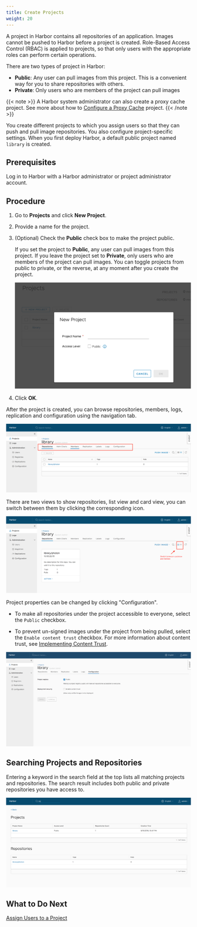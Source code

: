 ```yaml
---
title: Create Projects
weight: 20
---
```


A project in Harbor contains all repositories of an application. Images cannot be pushed to Harbor before a project is created. Role-Based Access Control (RBAC) is applied to projects, so that only users with the appropriate roles can perform certain operations.

There are two types of project in Harbor:

* **Public**: Any user can pull images from this project. This is a convenient way for you to share repositories with others.
* **Private**: Only users who are members of the project can pull images

{{< note >}}
A Harbor system administrator can also create a proxy cache project. See more about how to [Configure a Proxy Cache](../../administration/configure-proxy-cache/) project.
{{< /note >}}

You create different projects to which you assign users so that they can push and pull image repositories. You also configure project-specific settings. When you first deploy Harbor, a default public project named `library` is created.

## Prerequisites

Log in to Harbor with a Harbor administrator or project administrator account.

## Procedure

1. Go to **Projects** and click **New Project**.
1. Provide a name for the project.
1. (Optional) Check the **Public** check box to make the project public.

    If you set the project to **Public**, any user can pull images from this project. If you leave the project set to **Private**, only users who are members of the project can pull images. You can toggle projects from public to private, or the reverse, at any moment after you create the project.

    ![create project](../../img/new-create-project.png)

5. Click **OK**.

After the project is created, you can browse repositories, members, logs, replication and configuration using the navigation tab.

![browse project](../../img/new-browse-project.png)

There are two views to show repositories, list view and card view, you can switch between them by clicking the corresponding icon.

![browse repositories](../../img/browse-project-repositories.png)

Project properties can be changed by clicking "Configuration".

* To make all repositories under the project accessible to everyone, select the `Public` checkbox.

* To prevent un-signed images under the project from being pulled, select the `Enable content trust` checkbox. For more information about content trust, see [Implementing Content Trust](../project-configuration/implementing-content-trust.md).

![browse project](../../img/project-configuration.png)


## Searching Projects and Repositories
Entering a keyword in the search field at the top lists all matching projects and repositories. The search result includes both public and private repositories you have access to.

![browse project](../../img/new-search.png)

## What to Do Next

[Assign Users to a Project](add-users.md)
